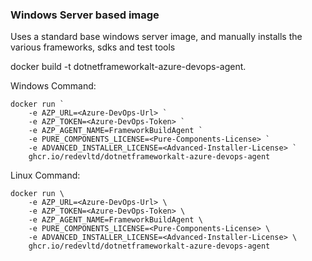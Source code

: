 ### Windows Server based image

Uses a standard base windows server image, and manually installs the various frameworks, sdks and test tools

docker build -t dotnetframeworkalt-azure-devops-agent.

Windows Command:

```
docker run `
    -e AZP_URL=<Azure-DevOps-Url> `
    -e AZP_TOKEN=<Azure-DevOps-Token> `
    -e AZP_AGENT_NAME=FrameworkBuildAgent `
    -e PURE_COMPONENTS_LICENSE=<Pure-Components-License> `
    -e ADVANCED_INSTALLER_LICENSE=<Advanced-Installer-License> `
    ghcr.io/redevltd/dotnetframeworkalt-azure-devops-agent
```

Linux Command:

```
docker run \
    -e AZP_URL=<Azure-DevOps-Url> \
    -e AZP_TOKEN=<Azure-DevOps-Token> \
    -e AZP_AGENT_NAME=FrameworkBuildAgent \
    -e PURE_COMPONENTS_LICENSE=<Pure-Components-License> \
    -e ADVANCED_INSTALLER_LICENSE=<Advanced-Installer-License> \
    ghcr.io/redevltd/dotnetframeworkalt-azure-devops-agent
```

